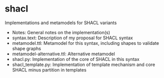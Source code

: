 # shacl
Implementations and metamodels for SHACL variants

* Notes:		General notes on the implementation(s)
* syntax.text:	Description of my proposal for SHACL syntax
* metamodel.ttl:	Metamodel for this syntax, including shapes to validate shape graphs
* metamodel-alternative.ttl:	Alternative metamodel
* shacl.py:	Implementation of the core of SHACL in this syntax
* shacl_template.py:	Implementation of template mechanism and core SHACL minus partition in templates